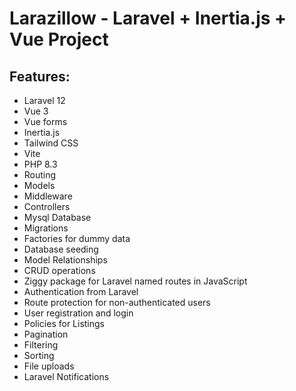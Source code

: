 # Larazillow - Laravel + Inertia.js + Vue Project

## Features:

- Laravel 12
- Vue 3
- Vue forms
- Inertia.js
- Tailwind CSS
- Vite
- PHP 8.3
- Routing
- Models
- Middleware
- Controllers
- Mysql Database
- Migrations
- Factories for dummy data
- Database seeding
- Model Relationships
- CRUD operations
- Ziggy package for Laravel named routes in JavaScript
- Authentication from Laravel
- Route protection for non-authenticated users
- User registration and login
- Policies for Listings
- Pagination
- Filtering
- Sorting
- File uploads
- Laravel Notifications
